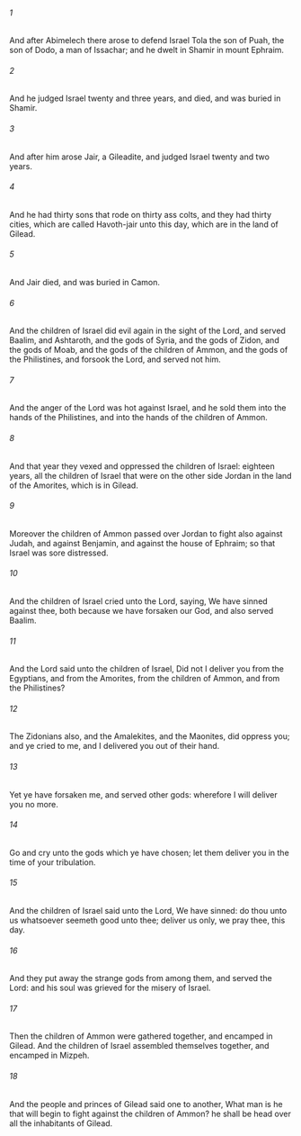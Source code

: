 ###### 1
And after Abimelech there arose to defend Israel Tola the son of Puah, the son of Dodo, a man of Issachar; and he dwelt in Shamir in mount Ephraim.

###### 2
And he judged Israel twenty and three years, and died, and was buried in Shamir.

###### 3
And after him arose Jair, a Gileadite, and judged Israel twenty and two years.

###### 4
And he had thirty sons that rode on thirty ass colts, and they had thirty cities, which are called Havoth-jair unto this day, which are in the land of Gilead.

###### 5
And Jair died, and was buried in Camon.

###### 6
And the children of Israel did evil again in the sight of the Lord, and served Baalim, and Ashtaroth, and the gods of Syria, and the gods of Zidon, and the gods of Moab, and the gods of the children of Ammon, and the gods of the Philistines, and forsook the Lord, and served not him.

###### 7
And the anger of the Lord was hot against Israel, and he sold them into the hands of the Philistines, and into the hands of the children of Ammon.

###### 8
And that year they vexed and oppressed the children of Israel: eighteen years, all the children of Israel that were on the other side Jordan in the land of the Amorites, which is in Gilead.

###### 9
Moreover the children of Ammon passed over Jordan to fight also against Judah, and against Benjamin, and against the house of Ephraim; so that Israel was sore distressed.

###### 10
And the children of Israel cried unto the Lord, saying, We have sinned against thee, both because we have forsaken our God, and also served Baalim.

###### 11
And the Lord said unto the children of Israel, Did not I deliver you from the Egyptians, and from the Amorites, from the children of Ammon, and from the Philistines?

###### 12
The Zidonians also, and the Amalekites, and the Maonites, did oppress you; and ye cried to me, and I delivered you out of their hand.

###### 13
Yet ye have forsaken me, and served other gods: wherefore I will deliver you no more.

###### 14
Go and cry unto the gods which ye have chosen; let them deliver you in the time of your tribulation.

###### 15
And the children of Israel said unto the Lord, We have sinned: do thou unto us whatsoever seemeth good unto thee; deliver us only, we pray thee, this day.

###### 16
And they put away the strange gods from among them, and served the Lord: and his soul was grieved for the misery of Israel.

###### 17
Then the children of Ammon were gathered together, and encamped in Gilead. And the children of Israel assembled themselves together, and encamped in Mizpeh.

###### 18
And the people and princes of Gilead said one to another, What man is he that will begin to fight against the children of Ammon? he shall be head over all the inhabitants of Gilead.

